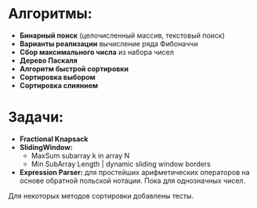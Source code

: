 # Алгоритмы:
- **Бинарный поиск** (целочисленный массив, текстовый поиск)
- **Варианты реализации** вычисление ряда Фибоначчи
- **Сбор максимального числа** из набора чисел
- **Дерево Паскаля**
- **Алгоритм быстрой сортировки**
- **Сортировка выбором**
- **Сортировка слиянием**

# Задачи:
- **Fractional Knapsack**
- **SlidingWindow:**
  - MaxSum subarray k in array N
  - Min SubArray Length | dynamic sliding window borders
- **Expression Parser:** для простейших арифметических операторов на основе обратной польской нотации. Пока для однозначных чисел.

Для некоторых методов сортировки добавлены тесты. 